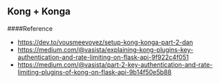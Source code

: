 ## Kong + Konga

####Reference
- https://dev.to/vousmeevoyez/setup-kong-konga-part-2-dan
- https://medium.com/@vasista/explaining-kong-plugins-key-authentication-and-rate-limiting-on-flask-api-9f922c4f051
- https://medium.com/@vasista/part-2-key-authentication-and-rate-limiting-plugins-of-kong-on-flask-api-9b14f50e5b88
